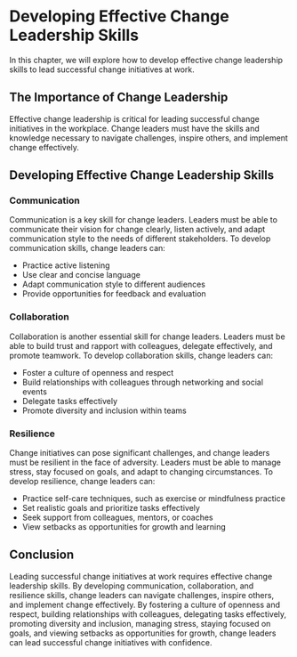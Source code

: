 Developing Effective Change Leadership Skills
========================================================================================

In this chapter, we will explore how to develop effective change leadership skills to lead successful change initiatives at work.

The Importance of Change Leadership
-----------------------------------

Effective change leadership is critical for leading successful change initiatives in the workplace. Change leaders must have the skills and knowledge necessary to navigate challenges, inspire others, and implement change effectively.

Developing Effective Change Leadership Skills
---------------------------------------------

### Communication

Communication is a key skill for change leaders. Leaders must be able to communicate their vision for change clearly, listen actively, and adapt communication style to the needs of different stakeholders. To develop communication skills, change leaders can:

* Practice active listening
* Use clear and concise language
* Adapt communication style to different audiences
* Provide opportunities for feedback and evaluation

### Collaboration

Collaboration is another essential skill for change leaders. Leaders must be able to build trust and rapport with colleagues, delegate effectively, and promote teamwork. To develop collaboration skills, change leaders can:

* Foster a culture of openness and respect
* Build relationships with colleagues through networking and social events
* Delegate tasks effectively
* Promote diversity and inclusion within teams

### Resilience

Change initiatives can pose significant challenges, and change leaders must be resilient in the face of adversity. Leaders must be able to manage stress, stay focused on goals, and adapt to changing circumstances. To develop resilience, change leaders can:

* Practice self-care techniques, such as exercise or mindfulness practice
* Set realistic goals and prioritize tasks effectively
* Seek support from colleagues, mentors, or coaches
* View setbacks as opportunities for growth and learning

Conclusion
----------

Leading successful change initiatives at work requires effective change leadership skills. By developing communication, collaboration, and resilience skills, change leaders can navigate challenges, inspire others, and implement change effectively. By fostering a culture of openness and respect, building relationships with colleagues, delegating tasks effectively, promoting diversity and inclusion, managing stress, staying focused on goals, and viewing setbacks as opportunities for growth, change leaders can lead successful change initiatives with confidence.
